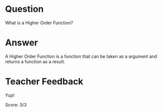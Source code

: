 # Question
What is a Higher Order Function?

# Answer
A Higher Order Function is a function that can be taken as a argument and returns a function as a result.

# Teacher Feedback

Yup! 

Score: 3/3
